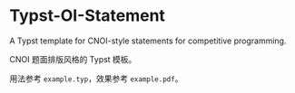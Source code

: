 # Typst-OI-Statement

A Typst template for CNOI-style statements for competitive programming.

CNOI 题面排版风格的 Typst 模板。

用法参考 `example.typ`，效果参考 `example.pdf`。
